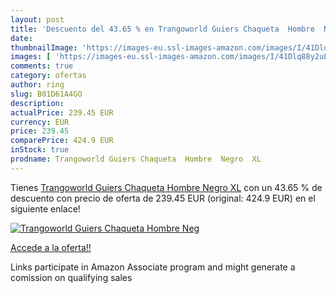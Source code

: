 ```yaml
---
layout: post
title: 'Descuento del 43.65 % en Trangoworld Guiers Chaqueta  Hombre  Neg'
date: 
thumbnailImage: 'https://images-eu.ssl-images-amazon.com/images/I/41Dlq88y2uL._SL200_.jpg'
images: [ 'https://images-eu.ssl-images-amazon.com/images/I/41Dlq88y2uL._SL200_.jpg' ]
comments: true
category: ofertas
author: ring
slug: B01D61A4GO
description:
actualPrice: 239.45 EUR
currency: EUR
price: 239.45
comparePrice: 424.9 EUR
inStock: true
prodname: Trangoworld Guiers Chaqueta  Hombre  Negro  XL
---
```


Tienes [Trangoworld Guiers Chaqueta  Hombre  Negro  XL](https://www.amazon.es/dp/B01D61A4GO/?tag=tolees-21) con un 43.65 % de descuento con precio de oferta de 239.45 EUR (original: 424.9 EUR) en el siguiente enlace!

[![Trangoworld Guiers Chaqueta  Hombre  Neg](https://images-eu.ssl-images-amazon.com/images/I/41Dlq88y2uL._SL200_.jpg)](https://www.amazon.es/dp/B01D61A4GO/?tag=tolees-21)

[Accede a la oferta!!](https://www.amazon.es/dp/B01D61A4GO/?tag=tolees-21)

Links participate in Amazon Associate program and might generate a comission on qualifying sales


